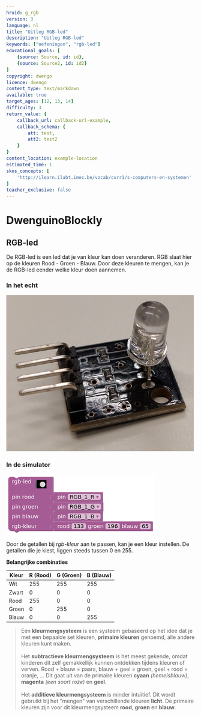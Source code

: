 ```yaml
---
hruid: g_rgb
version: 3
language: nl
title: "Uitleg RGB-led"
description: "Uitleg RGB-led"
keywords: ["oefeningen", "rgb-led"]
educational_goals: [
    {source: Source, id: id}, 
    {source: Source2, id: id2}
]
copyright: dwengo
licence: dwengo
content_type: text/markdown
available: true
target_ages: [12, 13, 14]
difficulty: 3
return_value: {
    callback_url: callback-url-example,
    callback_schema: {
        att: test,
        att2: test2
    }
}
content_location: example-location
estimated_time: 1
skos_concepts: [
    'http://ilearn.ilabt.imec.be/vocab/curr1/s-computers-en-systemen'
]
teacher_exclusive: false
---
```

# DwenguinoBlockly
## RGB-led

De RGB-led is een led dat je van kleur kan doen veranderen. RGB slaat hier op de kleuren Rood - Groen - Blauw. Door deze kleuren te mengen, kan je de RGB-led eender welke kleur doen aannemen.

### In het echt

![](embed/rgb.png "RGB-led")

### In de simulator

![](embed/rgb_sim.png "RGB-led simulator")

Door de getallen bij *rgb-kleur* aan te passen, kan je een kleur instellen. De getallen die je kiest, liggen steeds tussen 0 en 255.

**Belangrijke combinaties**

|**Kleur**|**R (Rood)**|**G (Groen)**|**B (Blauw)**|
|---|---|---|---|
|Wit|255|255|255|
|Zwart|0|0|0|
|Rood|255|0|0|
|Groen|0|255|0|
|Blauw|0|0|255|

> Een <strong>kleurmengsysteem</strong> is een systeem gebaseerd op het idee dat je met een bepaalde set kleuren, <strong>primaire kleuren</strong> genoemd, alle andere kleuren kunt maken.<br><br>Het <strong>subtractieve kleurmengsysteem</strong> is het meest gekende, omdat kinderen dit zelf gemakkellijk kunnen ontdekken tijdens kleuren of verven. Rood + blauw = paars, blauw + geel = groen, geel + rood = oranje, ... Dit gaat uit van de primaire kleuren <strong>cyaan</strong> <em>(hemelsblauw)</em>, <strong>magenta</strong> <em>(een soort roze)</em> en <strong>geel</strong>.<br><br>Het <strong>additieve kleurmengsysteem</strong> is minder intuïtief. Dit wordt gebruikt bij het "mengen" van verschillende kleuren <strong>licht</strong>. De primaire kleuren zijn voor dit kleurmengsysteem <strong>rood</strong>, <strong>groen</strong> en <strong>blauw</strong>.